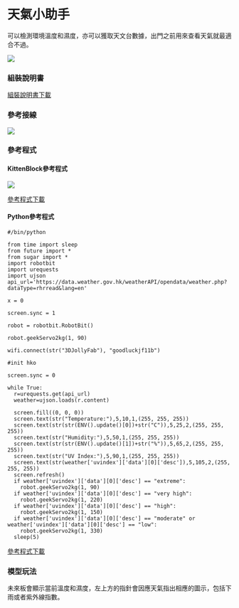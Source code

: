 # 天氣小助手

可以檢測環境溫度和濕度，亦可以獲取天文台數據，出門之前用來查看天氣就最適合不過。

![](https://kittenbothk.readthedocs.io/en/latest/\_images/weatherstation1.jpg)

### 組裝說明書

[組裝說明書下載](https://github.com/kittenbothk/kittenbothk/raw/master/Kits/future\_inventor/instructions/pdf/weatherstation.pdf)

### 參考接線

![](../../../.gitbook/assets/weatherstation\_wire.png)

### 參考程式

#### KittenBlock參考程式

![](https://kittenbothk.readthedocs.io/en/latest/\_images/weatherstation\_code.png)

[參考程式下載](https://github.com/kittenbothk/kittenbothk/raw/master/Kits/future\_inventor/instructions/sb3/weather.sb3)

#### Python參考程式

```
#/bin/python

from time import sleep
from future import *
from sugar import *
import robotbit
import urequests
import ujson
api_url='https://data.weather.gov.hk/weatherAPI/opendata/weather.php?dataType=rhrread&lang=en'

x = 0

screen.sync = 1

robot = robotbit.RobotBit()

robot.geekServo2kg(1, 90)

wifi.connect(str("3DJollyFab"), "goodluckjf11b")

#init hko

screen.sync = 0

while True:
  r=urequests.get(api_url)
  weather=ujson.loads(r.content)
  
  screen.fill((0, 0, 0))
  screen.text(str("Temperature:"),5,10,1,(255, 255, 255))
  screen.text(str(str(ENV().update()[0])+str("C")),5,25,2,(255, 255, 255))
  screen.text(str("Humidity:"),5,50,1,(255, 255, 255))
  screen.text(str(str(ENV().update()[1])+str("%")),5,65,2,(255, 255, 255))
  screen.text(str("UV Index:"),5,90,1,(255, 255, 255))
  screen.text(str(weather['uvindex']['data'][0]['desc']),5,105,2,(255, 255, 255))
  screen.refresh()
  if weather['uvindex']['data'][0]['desc'] == "extreme":
    robot.geekServo2kg(1, 90)
  if weather['uvindex']['data'][0]['desc'] == "very high":
    robot.geekServo2kg(1, 220)
  if weather['uvindex']['data'][0]['desc'] == "high":
    robot.geekServo2kg(1, 150)
  if weather['uvindex']['data'][0]['desc'] == "moderate" or weather['uvindex']['data'][0]['desc'] == "low":
    robot.geekServo2kg(1, 330)
  sleep(5)
```

[參考程式下載](https://github.com/kittenbothk/kittenbothk/raw/master/Kits/future\_inventor/instructions/py/weather.py)

### 模型玩法

未來板會顯示當前溫度和濕度，左上方的指針會因應天氣指出相應的圖示，包括下雨或者紫外線指數。

